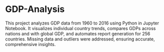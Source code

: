 # GDP-Analysis
 This project analyzes GDP data from 1960 to 2016 using Python in Jupyter Notebook. It visualizes individual country trends, compares GDPs across nations and with global GDP, and automates report generation for 256 countries. Missing data and outliers were addressed, ensuring accurate, comprehensive insights.
